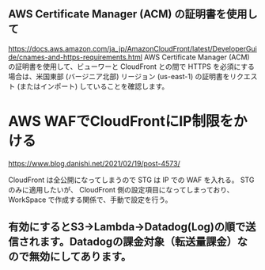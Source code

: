 ## AWS Certificate Manager (ACM) の証明書を使用して

https://docs.aws.amazon.com/ja_jp/AmazonCloudFront/latest/DeveloperGuide/cnames-and-https-requirements.html
[
](https://www.blog.danishi.net/2021/02/19/post-4573/)
AWS Certificate Manager (ACM) の証明書を使用して、ビューワーと CloudFront との間で HTTPS を必須にする場合は、米国東部 (バージニア北部) リージョン (us-east-1) の証明書をリクエスト (またはインポート) していることを確認します。

# AWS WAFでCloudFrontにIP制限をかける
https://www.blog.danishi.net/2021/02/19/post-4573/

CloudFront は全公開になってしまうので STG は IP での WAF を入れる。 STG のみに適用したいが、
CloudFront 側の設定項目になってしまっており、 WorkSpace で作成する関係で、手動で設定を行う。



## 有効にするとS3→Lambda→Datadog(Log)の順で送信されます。Datadogの課金対象（転送量課金）なので無効にしてあります。
